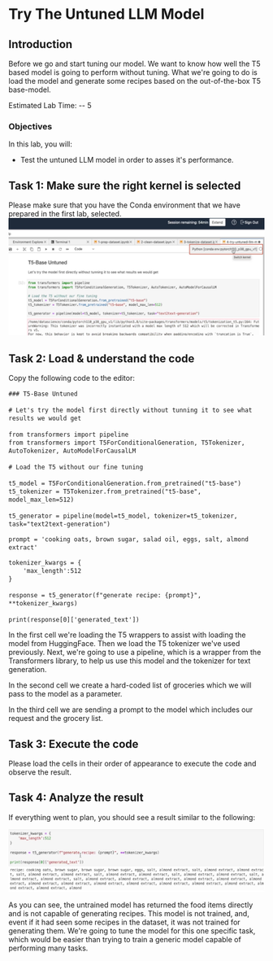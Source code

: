 # Try The Untuned LLM Model

## Introduction

Before we go and start tuning our model. We want to know how well the T5 based model is going to perform without tuning. What we're going to do is load the model and generate some recipes based on the out-of-the-box T5 base-model.

Estimated Lab Time: -- 5

### Objectives

In this lab, you will:

* Test the untuned LLM model in order to asses it's performance.

## Task 1: Make sure the right kernel is selected

Please make sure that you have the Conda environment that we have prepared in the first lab, selected.
![Select the right kernel](images/select-kernel.jpg)

## Task 2: Load & understand the code

Copy the following code to the editor:

```ipynb
### T5-Base Untuned

# Let's try the model first directly without tunning it to see what results we would get

from transformers import pipeline
from transformers import T5ForConditionalGeneration, T5Tokenizer, AutoTokenizer, AutoModelForCausalLM

# Load the T5 without our fine tuning

t5_model = T5ForConditionalGeneration.from_pretrained("t5-base")
t5_tokenizer = T5Tokenizer.from_pretrained("t5-base", model_max_len=512)

t5_generator = pipeline(model=t5_model, tokenizer=t5_tokenizer, task="text2text-generation")
```

```ipynb
prompt = 'cooking oats, brown sugar, salad oil, eggs, salt, almond extract'
```

```ipynb
tokenizer_kwargs = {
    'max_length':512
}

response = t5_generator(f"generate recipe: {prompt}", **tokenizer_kwargs)

print(response[0]['generated_text'])
```

In the first cell we're loading the T5 wrappers to assist with loading the model from HuggingFace. Then we load the T5 tokenizer we've used previously. Next, we're going to use a pipeline, which is a wrapper from the Transformers library, to help us use this model and the tokenizer for text generation.

In the second cell we create a hard-coded list of groceries which we will pass to the model as a parameter.

In the third cell we are sending a prompt to the model which includes our request and the grocery list.

## Task 3: Execute the code

Please load the cells in their order of appearance to execute the code and observe the result.

## Task 4: Analyze the result

If everything went to plan, you should see a result similar to the following:

![Select the right kernel](images/test-result.jpg)

As you can see, the untrained model has returned the food items directly and is not capable of generating recipes. This model is not trained, and, event if it had seen some recipes in the dataset, it was not trained for generating them. We're going to tune the model for this one specific task, which would be easier than trying to train a generic model capable of performing many tasks.
